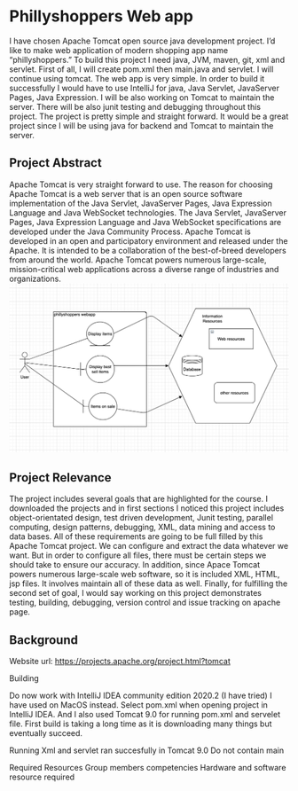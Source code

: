 
# Phillyshoppers Web app

I have chosen Apache Tomcat open source java development project. I’d like to make web application of modern shopping app name “phillyshoppers.” To build this project I need java, JVM, maven, git, xml and servlet. First of all, I will create pom.xml then main.java and servlet. I will continue using tomcat. The web app is very simple. In order to build it successfully I would have to use IntelliJ for java, Java Servlet, JavaServer Pages, Java Expression. I will be also working on Tomcat to maintain the server. There will be also junit testing and debugging throughout this project. The project is pretty simple and straight forward. It would be a great project since I will be using java for backend and Tomcat to maintain the server.
  
## Project Abstract

Apache Tomcat is very straight forward to use. The reason for choosing Apache Tomcat is a web server that is an open source software implementation of the Java Servlet, JavaServer Pages, Java Expression Language and Java WebSocket technologies. The Java Servlet, JavaServer Pages, Java Expression Language and Java WebSocket specifications are developed under the Java Community Process. Apache Tomcat is developed in an open and participatory environment and released under the Apache. It is intended to be a collaboration of the best-of-breed developers from around the world. Apache Tomcat powers numerous large-scale, mission-critical web applications across a diverse range of industries and organizations.
![Use Case Image](TonmoyChak_phillyshoppers.png)

## Project Relevance

The project includes several goals that are highlighted for the course. I downloaded the projects and in first sections I noticed this project includes object-orientated design, test driven development, Junit testing, parallel computing, design patterns, debugging, XML, data mining and access to data bases. All of these requirements are going to be full filled by this Apache Tomcat project. We can configure and extract the data whatever we want. But in order to configure all files, there must be certain steps we should take to ensure our accuracy. In addition, since Apace Tomcat powers numerous large-scale web software, so it is included XML, HTML, jsp files. It involves maintain all of these data as well. Finally, for fulfilling the second set of goal, I would say working on this project demonstrates testing, building, debugging, version control and issue tracking on apache page.

## Background
Website url: https://projects.apache.org/project.html?tomcat

Building

Do now work with IntelliJ IDEA community edition 2020.2 (I have tried) I have used on MacOS instead.
Select pom.xml when opening project in IntelliJ IDEA. And I also used Tomcat 9.0 for running pom.xml and servelet file.
First build is taking a long time as it is downloading many things but eventually succeed.

Running
Xml and servlet ran succesfully in Tomcat 9.0
Do not contain main

Required Resources
Group members competencies
Hardware and software resource required
